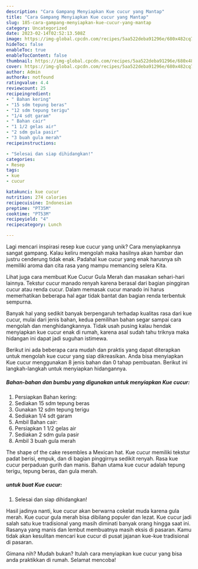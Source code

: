 ```yaml
---
description: "Cara Gampang Menyiapkan Kue cucur yang Mantap"
title: "Cara Gampang Menyiapkan Kue cucur yang Mantap"
slug: 185-cara-gampang-menyiapkan-kue-cucur-yang-mantap
category: Uncategorized
date: 2023-02-14T02:52:13.508Z
image: https://img-global.cpcdn.com/recipes/5aa522deba91296e/680x482cq70/kue-cucur-foto-resep-utama.jpg
hideToc: false
enableToc: true
enableTocContent: false
thumbnail: https://img-global.cpcdn.com/recipes/5aa522deba91296e/680x482cq70/kue-cucur-foto-resep-utama.jpg
cover: https://img-global.cpcdn.com/recipes/5aa522deba91296e/680x482cq70/kue-cucur-foto-resep-utama.jpg
author: Admin
authorAv: notfound
ratingvalue: 4.4
reviewcount: 25
recipeingredient:
- " Bahan kering"
- "15 sdm tepung beras"
- "12 sdm tepung terigu"
- "1/4 sdt garam"
- " Bahan cair"
- "1 1/2 gelas air"
- "2 sdm gula pasir"
- "3 buah gula merah"
recipeinstructions:

- "Selesai dan siap dihidangkan!"
categories:
- Resep
tags:
- kue
- cucur

katakunci: kue cucur 
nutrition: 274 calories
recipecuisine: Indonesian
preptime: "PT35M"
cooktime: "PT53M"
recipeyield: "4"
recipecategory: Lunch

---
```





Lagi mencari inspirasi resep kue cucur yang unik? Cara menyiapkannya sangat gampang. Kalau keliru mengolah maka hasilnya akan hambar dan justru cenderung tidak enak. Padahal kue cucur yang enak harusnya sih memiliki aroma dan cita rasa yang mampu memancing selera Kita.





Lihat juga cara membuat Kue Cucur Gula Merah dan masakan sehari-hari lainnya. Tekstur cucur manado renyah karena berasal dari bagian pinggiran cucur atau renda cucur. Dalam memasak cucur manado ini harus memerhatikan beberapa hal agar tidak bantat dan bagian renda terbentuk sempurna.

Banyak hal yang sedikit banyak berpengaruh terhadap kualitas rasa dari kue cucur, mulai dari jenis bahan, kedua pemilihan bahan segar sampai cara mengolah dan menghidangkannya. Tidak usah pusing kalau hendak menyiapkan kue cucur enak di rumah, karena asal sudah tahu triknya maka hidangan ini dapat jadi suguhan istimewa.






Berikut ini ada beberapa cara mudah dan praktis yang dapat diterapkan untuk mengolah kue cucur yang siap dikreasikan. Anda bisa menyiapkan Kue cucur menggunakan 8 jenis bahan dan 0 tahap pembuatan. Berikut ini langkah-langkah untuk menyiapkan hidangannya.

<!--inarticleads1-->

##### Bahan-bahan dan bumbu yang digunakan untuk menyiapkan Kue cucur:

1. Persiapkan  Bahan kering:
1. Sediakan 15 sdm tepung beras
1. Gunakan 12 sdm tepung terigu
1. Sediakan 1/4 sdt garam
1. Ambil  Bahan cair:
1. Persiapkan 1 1/2 gelas air
1. Sediakan 2 sdm gula pasir
1. Ambil 3 buah gula merah


The shape of the cake resembles a Mexican hat. Kue cucur memiliki tekstur padat berisi, empuk, dan di bagian pinggirnya sedikit renyah. Rasa kue cucur perpaduan gurih dan manis. Bahan utama kue cucur adalah tepung terigu, tepung beras, dan gula merah. 

<!--inarticleads2-->

#####  untuk buat Kue cucur:


1. Selesai dan siap dihidangkan!

Hasil jadinya nanti, kue cucur akan berwarna cokelat muda karena gula merah. Kue cucur gula merah bisa dibilang populer dan lezat. Kue cucur jadi salah satu kue tradisional yang masih diminati banyak orang hingga saat ini. Rasanya yang manis dan lembut membuatnya masih eksis di pasaran. Kamu tidak akan kesulitan mencari kue cucur di pusat jajanan kue-kue tradisional di pasaran. 

Gimana nih? Mudah bukan? Itulah cara menyiapkan kue cucur yang bisa anda praktikkan di rumah. Selamat mencoba!
